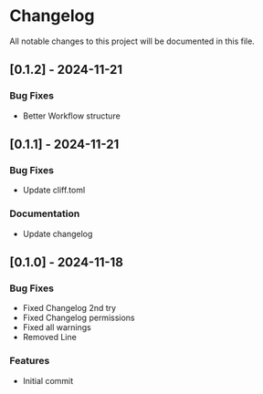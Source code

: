 # Changelog

All notable changes to this project will be documented in this file.

## [0.1.2] - 2024-11-21

### Bug Fixes

- Better Workflow structure

## [0.1.1] - 2024-11-21

### Bug Fixes

- Update cliff.toml

### Documentation

- Update changelog

## [0.1.0] - 2024-11-18

### Bug Fixes

- Fixed Changelog 2nd try
- Fixed Changelog permissions
- Fixed all warnings
- Removed Line

### Features

- Initial commit

